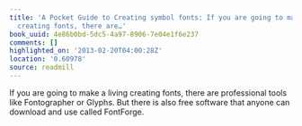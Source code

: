 ```yaml
---
title: 'A Pocket Guide to Creating symbol fonts: If you are going to make a living
  creating fonts, there are…'
book_uuid: 4e86b0bd-5dc5-4a97-8906-7e04e1f6e237
comments: []
highlighted_on: '2013-02-20T04:00:28Z'
location: '0.60978'
source: readmill
---
```


If you are going to make a living creating fonts, there are professional tools like Fontographer or Glyphs. But there is also free software that anyone can download and use called FontForge.